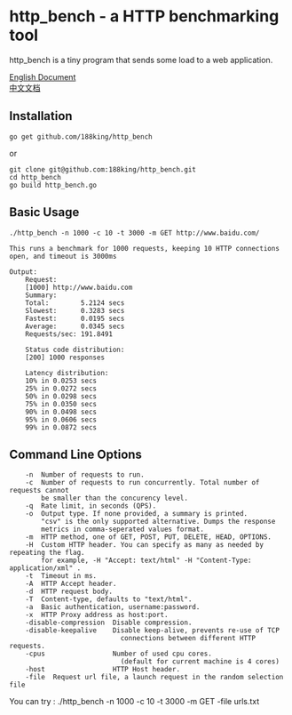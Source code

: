 # http_bench - a HTTP benchmarking tool

http_bench is a tiny program that sends some load to a web application.  

[English Document](https://github.com/188king/http_bench/blob/master/README.md)  
[中文文档](https://github.com/188king/http_bench/blob/master/README_CN.md)  
  
## Installation

```
go get github.com/188king/http_bench
```
or
```
git clone git@github.com:188king/http_bench.git
cd http_bench
go build http_bench.go
```

## Basic Usage

```
./http_bench -n 1000 -c 10 -t 3000 -m GET http://www.baidu.com/

This runs a benchmark for 1000 requests, keeping 10 HTTP connections open, and timeout is 3000ms

Output:
    Request:
    [1000] http://www.baidu.com
    Summary:
    Total:        5.2124 secs
    Slowest:      0.3283 secs
    Fastest:      0.0195 secs
    Average:      0.0345 secs
    Requests/sec: 191.8491

    Status code distribution:
    [200] 1000 responses

    Latency distribution:
    10% in 0.0253 secs
    25% in 0.0272 secs
    50% in 0.0298 secs
    75% in 0.0350 secs
    90% in 0.0498 secs
    95% in 0.0606 secs
    99% in 0.0872 secs
```

## Command Line Options

```
    -n  Number of requests to run.
    -c  Number of requests to run concurrently. Total number of requests cannot
        be smaller than the concurency level.
    -q  Rate limit, in seconds (QPS).
    -o  Output type. If none provided, a summary is printed.
        "csv" is the only supported alternative. Dumps the response
        metrics in comma-seperated values format.
    -m  HTTP method, one of GET, POST, PUT, DELETE, HEAD, OPTIONS.
    -H  Custom HTTP header. You can specify as many as needed by repeating the flag.
        for example, -H "Accept: text/html" -H "Content-Type: application/xml" .
    -t  Timeout in ms.
    -A  HTTP Accept header.
    -d  HTTP request body.
    -T  Content-type, defaults to "text/html".
    -a  Basic authentication, username:password.
    -x  HTTP Proxy address as host:port.
    -disable-compression  Disable compression.
    -disable-keepalive    Disable keep-alive, prevents re-use of TCP
                            connections between different HTTP requests.
    -cpus                 Number of used cpu cores.
                            (default for current machine is 4 cores)
    -host                 HTTP Host header.
    -file  Request url file, a launch request in the random selection file
```

You can try : ./http_bench -n 1000 -c 10 -t 3000 -m GET -file urls.txt
